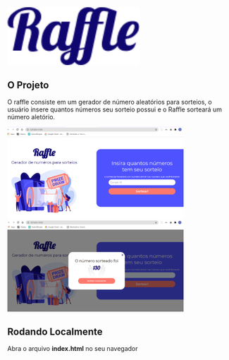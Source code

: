 <img src="/assets/logo.png" width="300px">

## O Projeto
O raffle consiste em um gerador de número aleatórios para sorteios, o usuário insere quantos números seu sorteio possui e o Raffle sorteará um número aletório.

<img src="/assets/screenshots/landing.png" width="400px">

<img src="/assets/screenshots/result.png" width="400px">

## Rodando Localmente

Abra o arquivo <strong>index.html</strong> no seu navegador
